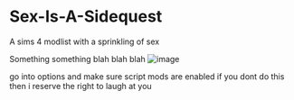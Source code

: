 # Sex-Is-A-Sidequest
A sims 4 modlist with a sprinkling of sex

Something something blah blah blah
![image](https://user-images.githubusercontent.com/44416823/177168780-cbfd74b8-831a-4ff8-bd6e-6db6f1a641d5.png)

go into options and make sure script mods are enabled
if you dont do this then i reserve the right to laugh at you

